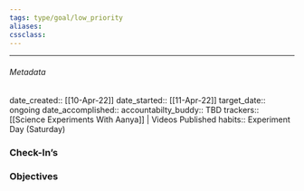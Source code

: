 ```yaml
---
tags: type/goal/low_priority 
aliases:
cssclass: 
---
```

---

###### Metadata 
date_created:: [[10-Apr-22]]
date_started:: [[11-Apr-22]]
target_date:: ongoing
date_accomplished::
accountabilty_buddy:: TBD
trackers:: [[Science Experiments With Aanya]] | Videos Published
habits:: Experiment Day (Saturday)

### Check-In’s
### Objectives







